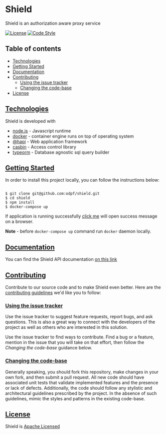 # Shield

Shield is an authorization aware proxy service

[![License](https://img.shields.io/badge/License-Apache%202.0-blue.svg)](LICENSE)
[![Code Style](https://img.shields.io/badge/code_style-prettier-ff69b4.svg?style=flat-square)](https://prettier.io/)

## Table of contents
* [Technologies](#technologies)
* [Getting Started](#gettingstarted)
* [Documentation](#documentation)
* [Contributing](#contributing)
    * [Using the issue tracker](#usingtheissuetracker)
    * [Changing the code-base](#changingthecodebase)
* [License](#license)    


## [Technologies](#technologies)
Shield is developed with 
* [node.js](https://nodejs.org/en/) - Javascript runtime 
* [docker](https://www.docker.com/get-started) - container engine runs on top of operating system   
* [@hapi](https://hapi.dev/) - Web application framework
* [casbin](https://casbin.org/) - Access control library
* [typeorm](https://typeorm.io/#/) - Database agnostic sql query builder

## [Getting Started](#gettingstarted)
In order to install this project locally, you can follow the instructions below:
 
```shell

$ git clone git@github.com:odpf/shield.git
$ cd shield
$ npm install
$ docker-compose up
```
If application is running successfully [click me](http://localhost:5000/ping) will open success message on a browser.

**Note** - before `docker-compose up` command run `docker` daemon locally.

## [Documentation](#documentation)
You can find the Shield API documentation [on this link](http://localhost:5000/documentation)

## [Contributing](#contributing)
Contribute to our source code and to make Shield even better. Here are the [contributing guidelines]() we'd like you to follow:

### [Using the issue tracker](#usingtheissuetracker)

Use the issue tracker to suggest feature requests, report bugs, and ask questions.
This is also a great way to connect with the developers of the project as well
as others who are interested in this solution.

Use the issue tracker to find ways to contribute. Find a bug or a feature, mention in
the issue that you will take on that effort, then follow the _Changing the code-base_
guidance below.

### [Changing the code-base](#changingthecodebase)

Generally speaking, you should fork this repository, make changes in your
own fork, and then submit a pull request. All new code should have associated
unit tests that validate implemented features and the presence or lack of defects.
Additionally, the code should follow any stylistic and architectural guidelines
prescribed by the project. In the absence of such guidelines, mimic the styles
and patterns in the existing code-base.
## [License](#license)
Shield is [Apache Licensed](LICENSE)